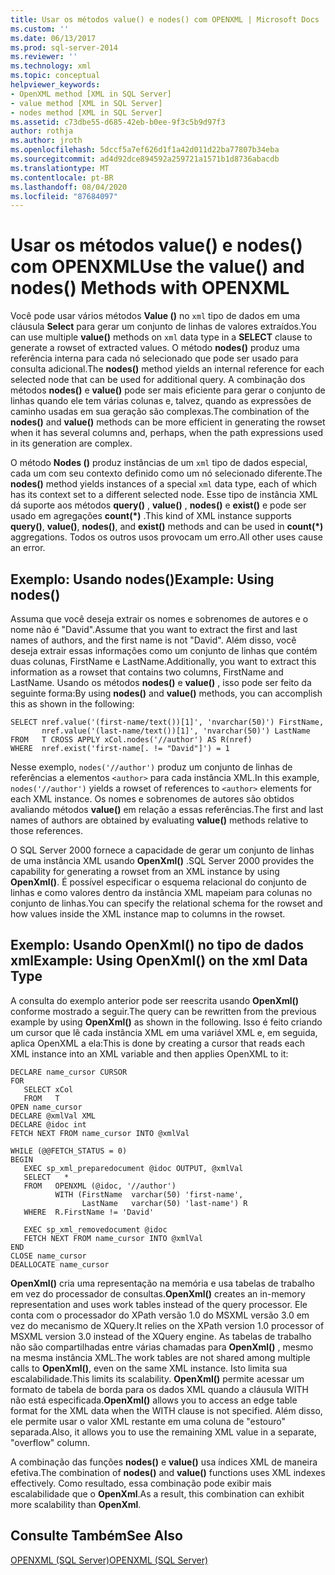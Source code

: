 ```yaml
---
title: Usar os métodos value() e nodes() com OPENXML | Microsoft Docs
ms.custom: ''
ms.date: 06/13/2017
ms.prod: sql-server-2014
ms.reviewer: ''
ms.technology: xml
ms.topic: conceptual
helpviewer_keywords:
- OpenXML method [XML in SQL Server]
- value method [XML in SQL Server]
- nodes method [XML in SQL Server]
ms.assetid: c73dbe55-d685-42eb-b0ee-9f3c5b9d97f3
author: rothja
ms.author: jroth
ms.openlocfilehash: 5dccf5a7ef626d1f1a42d011d22ba77807b34eba
ms.sourcegitcommit: ad4d92dce894592a259721a1571b1d8736abacdb
ms.translationtype: MT
ms.contentlocale: pt-BR
ms.lasthandoff: 08/04/2020
ms.locfileid: "87684097"
---
```

# <a name="use-the-value-and-nodes-methods-with-openxml"></a><span data-ttu-id="82d72-102">Usar os métodos value() e nodes() com OPENXML</span><span class="sxs-lookup"><span data-stu-id="82d72-102">Use the value() and nodes() Methods with OPENXML</span></span>
  <span data-ttu-id="82d72-103">Você pode usar vários métodos **Value ()** no `xml` tipo de dados em uma cláusula **Select** para gerar um conjunto de linhas de valores extraídos.</span><span class="sxs-lookup"><span data-stu-id="82d72-103">You can use multiple **value()** methods on `xml` data type in a **SELECT** clause to generate a rowset of extracted values.</span></span> <span data-ttu-id="82d72-104">O método **nodes()** produz uma referência interna para cada nó selecionado que pode ser usado para consulta adicional.</span><span class="sxs-lookup"><span data-stu-id="82d72-104">The **nodes()** method yields an internal reference for each selected node that can be used for additional query.</span></span> <span data-ttu-id="82d72-105">A combinação dos métodos **nodes()** e **value()** pode ser mais eficiente para gerar o conjunto de linhas quando ele tem várias colunas e, talvez, quando as expressões de caminho usadas em sua geração são complexas.</span><span class="sxs-lookup"><span data-stu-id="82d72-105">The combination of the **nodes()** and **value()** methods can be more efficient in generating the rowset when it has several columns and, perhaps, when the path expressions used in its generation are complex.</span></span>  
  
 <span data-ttu-id="82d72-106">O método **Nodes ()** produz instâncias de um `xml` tipo de dados especial, cada um com seu contexto definido como um nó selecionado diferente.</span><span class="sxs-lookup"><span data-stu-id="82d72-106">The **nodes()** method yields instances of a special `xml` data type, each of which has its context set to a different selected node.</span></span> <span data-ttu-id="82d72-107">Esse tipo de instância XML dá suporte aos métodos **query()** , **value()** , **nodes()** e **exist()** e pode ser usado em agregações **count(\*)** .</span><span class="sxs-lookup"><span data-stu-id="82d72-107">This kind of XML instance supports **query()**, **value()**, **nodes()**, and **exist()** methods and can be used in **count(\*)** aggregations.</span></span> <span data-ttu-id="82d72-108">Todos os outros usos provocam um erro.</span><span class="sxs-lookup"><span data-stu-id="82d72-108">All other uses cause an error.</span></span>  
  
## <a name="example-using-nodes"></a><span data-ttu-id="82d72-109">Exemplo: Usando nodes()</span><span class="sxs-lookup"><span data-stu-id="82d72-109">Example: Using nodes()</span></span>  
 <span data-ttu-id="82d72-110">Assuma que você deseja extrair os nomes e sobrenomes de autores e o nome não é "David".</span><span class="sxs-lookup"><span data-stu-id="82d72-110">Assume that you want to extract the first and last names of authors, and the first name is not "David".</span></span> <span data-ttu-id="82d72-111">Além disso, você deseja extrair essas informações como um conjunto de linhas que contém duas colunas, FirstName e LastName.</span><span class="sxs-lookup"><span data-stu-id="82d72-111">Additionally, you want to extract this information as a rowset that contains two columns, FirstName and LastName.</span></span> <span data-ttu-id="82d72-112">Usando os métodos **nodes()** e **value()** , isso pode ser feito da seguinte forma:</span><span class="sxs-lookup"><span data-stu-id="82d72-112">By using **nodes()** and **value()** methods, you can accomplish this as shown in the following:</span></span>  
  
```  
SELECT nref.value('(first-name/text())[1]', 'nvarchar(50)') FirstName,  
       nref.value('(last-name/text())[1]', 'nvarchar(50)') LastName  
FROM   T CROSS APPLY xCol.nodes('//author') AS R(nref)  
WHERE  nref.exist('first-name[. != "David"]') = 1  
```  
  
 <span data-ttu-id="82d72-113">Nesse exemplo, `nodes('//author')` produz um conjunto de linhas de referências a elementos `<author>` para cada instância XML.</span><span class="sxs-lookup"><span data-stu-id="82d72-113">In this example, `nodes('//author')` yields a rowset of references to `<author>` elements for each XML instance.</span></span> <span data-ttu-id="82d72-114">Os nomes e sobrenomes de autores são obtidos avaliando métodos **value()** em relação a essas referências.</span><span class="sxs-lookup"><span data-stu-id="82d72-114">The first and last names of authors are obtained by evaluating **value()** methods relative to those references.</span></span>  
  
 <span data-ttu-id="82d72-115">O SQL Server 2000 fornece a capacidade de gerar um conjunto de linhas de uma instância XML usando **OpenXml()** .</span><span class="sxs-lookup"><span data-stu-id="82d72-115">SQL Server 2000 provides the capability for generating a rowset from an XML instance by using **OpenXml()**.</span></span> <span data-ttu-id="82d72-116">É possível especificar o esquema relacional do conjunto de linhas e como valores dentro da instância XML mapeiam para colunas no conjunto de linhas.</span><span class="sxs-lookup"><span data-stu-id="82d72-116">You can specify the relational schema for the rowset and how values inside the XML instance map to columns in the rowset.</span></span>  
  
## <a name="example-using-openxml-on-the-xml-data-type"></a><span data-ttu-id="82d72-117">Exemplo: Usando OpenXml() no tipo de dados xml</span><span class="sxs-lookup"><span data-stu-id="82d72-117">Example: Using OpenXml() on the xml Data Type</span></span>  
 <span data-ttu-id="82d72-118">A consulta do exemplo anterior pode ser reescrita usando **OpenXml()** conforme mostrado a seguir.</span><span class="sxs-lookup"><span data-stu-id="82d72-118">The query can be rewritten from the previous example by using **OpenXml()** as shown in the following.</span></span> <span data-ttu-id="82d72-119">Isso é feito criando um cursor que lê cada instância XML em uma variável XML e, em seguida, aplica OpenXML a ela:</span><span class="sxs-lookup"><span data-stu-id="82d72-119">This is done by creating a cursor that reads each XML instance into an XML variable and then applies OpenXML to it:</span></span>  
  
```  
DECLARE name_cursor CURSOR  
FOR  
   SELECT xCol   
   FROM   T  
OPEN name_cursor  
DECLARE @xmlVal XML  
DECLARE @idoc int  
FETCH NEXT FROM name_cursor INTO @xmlVal  
  
WHILE (@@FETCH_STATUS = 0)  
BEGIN  
   EXEC sp_xml_preparedocument @idoc OUTPUT, @xmlVal  
   SELECT   *  
   FROM   OPENXML (@idoc, '//author')  
          WITH (FirstName  varchar(50) 'first-name',  
                LastName   varchar(50) 'last-name') R  
   WHERE  R.FirstName != 'David'  
  
   EXEC sp_xml_removedocument @idoc  
   FETCH NEXT FROM name_cursor INTO @xmlVal  
END  
CLOSE name_cursor  
DEALLOCATE name_cursor   
```  
  
 <span data-ttu-id="82d72-120">**OpenXml()** cria uma representação na memória e usa tabelas de trabalho em vez do processador de consultas.</span><span class="sxs-lookup"><span data-stu-id="82d72-120">**OpenXml()** creates an in-memory representation and uses work tables instead of the query processor.</span></span> <span data-ttu-id="82d72-121">Ele conta com o processador do XPath versão 1.0 do MSXML versão 3.0 em vez do mecanismo de XQuery.</span><span class="sxs-lookup"><span data-stu-id="82d72-121">It relies on the XPath version 1.0 processor of MSXML version 3.0 instead of the XQuery engine.</span></span> <span data-ttu-id="82d72-122">As tabelas de trabalho não são compartilhadas entre várias chamadas para **OpenXml()** , mesmo na mesma instância XML.</span><span class="sxs-lookup"><span data-stu-id="82d72-122">The work tables are not shared among multiple calls to **OpenXml()**, even on the same XML instance.</span></span> <span data-ttu-id="82d72-123">Isto limita sua escalabilidade.</span><span class="sxs-lookup"><span data-stu-id="82d72-123">This limits its scalability.</span></span> <span data-ttu-id="82d72-124">**OpenXml()** permite acessar um formato de tabela de borda para os dados XML quando a cláusula WITH não está especificada.</span><span class="sxs-lookup"><span data-stu-id="82d72-124">**OpenXml()** allows you to access an edge table format for the XML data when the WITH clause is not specified.</span></span> <span data-ttu-id="82d72-125">Além disso, ele permite usar o valor XML restante em uma coluna de "estouro" separada.</span><span class="sxs-lookup"><span data-stu-id="82d72-125">Also, it allows you to use the remaining XML value in a separate, "overflow" column.</span></span>  
  
 <span data-ttu-id="82d72-126">A combinação das funções **nodes()** e **value()** usa índices XML de maneira efetiva.</span><span class="sxs-lookup"><span data-stu-id="82d72-126">The combination of **nodes()** and **value()** functions uses XML indexes effectively.</span></span> <span data-ttu-id="82d72-127">Como resultado, essa combinação pode exibir mais escalabilidade que o **OpenXml**.</span><span class="sxs-lookup"><span data-stu-id="82d72-127">As a result, this combination can exhibit more scalability than **OpenXml**.</span></span>  
  
## <a name="see-also"></a><span data-ttu-id="82d72-128">Consulte Também</span><span class="sxs-lookup"><span data-stu-id="82d72-128">See Also</span></span>  
 [<span data-ttu-id="82d72-129">OPENXML &#40;SQL Server&#41;</span><span class="sxs-lookup"><span data-stu-id="82d72-129">OPENXML &#40;SQL Server&#41;</span></span>](openxml-sql-server.md)  
  
  
